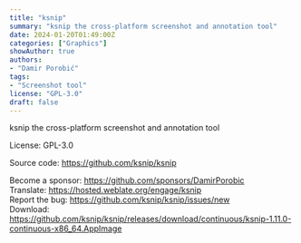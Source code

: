 ```yaml
---
title: "ksnip"
summary: "ksnip the cross-platform screenshot and annotation tool"
date: 2024-01-20T01:49:00Z
categories: ["Graphics"]
showAuthor: true
authors:
- "Damir Porobić"
tags: 
- "Screenshot tool"
license: "GPL-3.0"
draft: false
---
```


ksnip the cross-platform screenshot and annotation tool

License: GPL-3.0

Source code: <https://github.com/ksnip/ksnip>  

Become a sponsor: <https://github.com/sponsors/DamirPorobic>  
Translate: <https://hosted.weblate.org/engage/ksnip>  
Report the bug: <https://github.com/ksnip/ksnip/issues/new>  
Download: <https://github.com/ksnip/ksnip/releases/download/continuous/ksnip-1.11.0-continuous-x86_64.AppImage>
